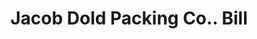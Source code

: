 ---
doi: 10.7916/D8KW6T7M
date_other: '1900'
date_other_textual: 1900-1909
form: printed ephemera
genre:
- Invoices
name:
- Jacob Dold Packing Co.
object_in_context_url: https://biggert.cul.columbia.edu/items/view/ave_biggert_01789
subject_hierarchical_geographic:
- Boston, Massachusetts, United States
subject_name:
- Jacob Dold Packing Co.
title: Jacob Dold Packing Co.. Bill
sort_title: Jacob Dold Packing Co.. Bill
call_number: ave_biggert_01789
coordinates:
- 42.35805555555556,-71.06361111111111
pid: ave_biggert_01789
identifiers: ave_biggert_01789
permalink: /biggert/ave_biggert_01789/
layout: iiif-image-page
---